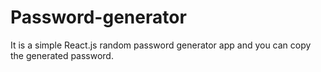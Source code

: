 # Password-generator

It is a simple React.js random password generator app and you can copy the generated password.
